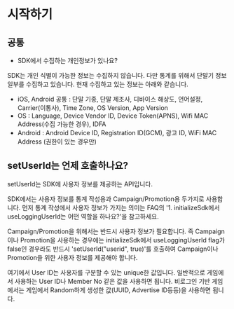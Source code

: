 
# 시작하기

## 공통

* SDK에서 수집하는 개인정보가 있나요? 

SDK는 개인 식별이 가능한 정보는 수집하지 않습니다. 다만 통계를 위해서 단말기 정보 일부를 수집하고 있습니다. 현재 수집하고 있는 정보는 아래와 같습니다.
- iOS, Android 공통 : 단말 기종, 단말 제조사, 디바이스 해상도, 언어설정, Carrier(이통사), Time Zone, OS Version, App Version 
- OS : Language, Device Vendor ID, Device Token(APNS), Wifi MAC Address(수집 가능한 경우), IDFA 
- Android : Android Device ID, Registration ID(GCM), 광고 ID, WiFi MAC Address (권한이 있는 경우만) 


## setUserId는 언제 호출하나요?

setUserId는 SDK에 사용자 정보를 제공하는 API입니다.

SDK에서는 사용자 정보를 통계 작성용과 Campaign/Promotion용 두가지로 사용합니다.
먼저 통계 작성에서 사용자 정보가 가지는 의미는 FAQ의 '1. initializeSdk에서 useLoggingUserId는 어떤 역할을 하나요?'을 참고하세요.

Campaign/Promotion을 위해서는 반드시 사용자 정보가 필요합니다. 즉 Campaign이나 Promotion을 사용하는 경우에는 initializeSdk에서 useLoggingUserId flag가 false인 경우라도 반드시 'setUserId("userid", true)'를 호출하여 Campaign이나 Promotion을 위한 사용자 정보를 제공해야 합니다.

여기에서 User ID는 사용자를 구분할 수 있는 unique한 값입니다. 일반적으로 게임에서 사용하는 User ID나 Member No 같은 값을 사용하면 됩니다. 비로그인 기반 게임에서는 게임에서 Random하게 생성한 값(UUID, Advertise ID등등)을 사용하면 됩니다.
